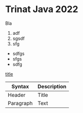 # Trinat Java 2022

Bla

1. adf
2. sgsdf
3. sfg


- sdfgs
- sfgs
- sdfg

[title](https://www.example.com)


| Syntax    | Description |
|-----------|-------------|
| Header    | Title       |
| Paragraph | Text        | 


